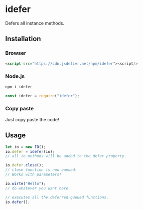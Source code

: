 # idefer

Defers all instance methods.

## Installation

### Browser

```html
<script src="https://cdn.jsdelivr.net/npm/idefer"><script/>
```

### Node.js

```sh
npm i idefer
```

```js
const idefer = require("idefer");
```

### Copy paste

Just copy paste the code!

## Usage

```js
let io = new IO();
io.defer = idefer(io);
// all io methods will be added to the defer property.

io.defer.close();
// close function is now queued.
// Works with parameters!

io.wirte("Hello");
// do whatever you want here.

// executes all the deferred queued functions.
io.defer();
```
